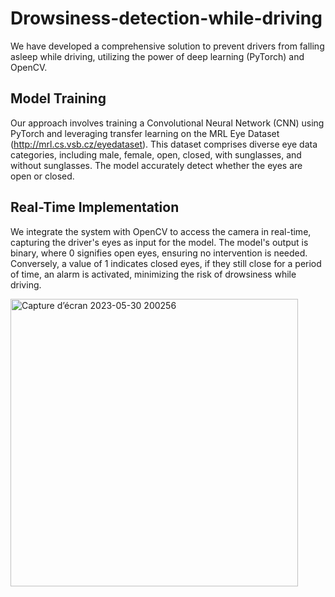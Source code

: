 # Drowsiness-detection-while-driving

We have developed a comprehensive solution to prevent drivers from falling asleep while driving, utilizing the power of deep learning (PyTorch) and OpenCV.

## Model Training
Our approach involves training a Convolutional Neural Network (CNN) using PyTorch and leveraging transfer learning on the MRL Eye Dataset (http://mrl.cs.vsb.cz/eyedataset). This dataset comprises diverse eye data categories, including male, female, open, closed, with sunglasses, and without sunglasses. The model accurately detect whether the eyes are open or closed.

## Real-Time Implementation
We integrate the system with OpenCV to access the camera in real-time, capturing the driver's eyes as input for the model. The model's output is binary, where 0 signifies open eyes, ensuring no intervention is needed. Conversely, a value of 1 indicates closed eyes, if they still close for a period of time, an alarm is activated, minimizing the risk of drowsiness while driving.


<img width="460" alt="Capture d’écran 2023-05-30 200256" src="https://github.com/TauilHafsa/Academic-Projects/assets/150071317/aee9a6a2-ffd6-45a0-8732-f8f8c2d48f5f">
